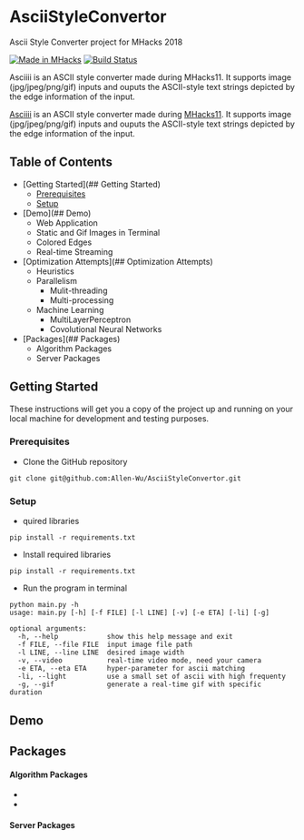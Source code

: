 # AsciiStyleConvertor


Ascii Style Converter project for MHacks 2018

[![Made in MHacks](https://img.shields.io/badge/Made%20in-MHacks11-d41359.svg?style=flat)](https://mhacks.org)
[![Build Status](https://travis-ci.org/Allen-Wu/AsciiStyleConvertor.svg?branch=master)](https://travis-ci.org/Allen-Wu/AsciiStyleConvertor)

Asciiii is an ASCII style converter made during MHacks11. It supports image (jpg/jpeg/png/gif) inputs and ouputs the ASCII-style text strings depicted by the edge information of the input. 

<gif here>

[Asciiii](https://asciiii.com) is an ASCII style converter made during [MHacks11](https://mhacks.org). It supports image (jpg/jpeg/png/gif) inputs and ouputs the ASCII-style text strings depicted by the edge information of the input. 

<gif here>

## Table of Contents

- [Getting Started](## Getting Started)
  - [Prerequisites](###erequisites)
  - [Setup](###Setup)
- [Demo](## Demo) 
  - Web Application
  - Static and Gif Images in Terminal
  - Colored Edges
  - Real-time Streaming
- [Optimization Attempts](## Optimization Attempts)
  - Heuristics
  - Parallelism
    - Mulit-threading
    - Multi-processing
  - Machine Learning
    - MultiLayerPerceptron
    - Covolutional Neural Networks
- [Packages](## Packages)
  - Algorithm Packages
  - Server Packages

## Getting Started

These instructions will get you a copy of the project up and running on your local machine for development and testing purposes.

### Prerequisites

- Clone the GitHub repository

```
git clone git@github.com:Allen-Wu/AsciiStyleConvertor.git
```

### Setup

- quired libraries

```
pip install -r requirements.txt
```

- Install required libraries

```
pip install -r requirements.txt
```

- Run the program in terminal

```
python main.py -h
usage: main.py [-h] [-f FILE] [-l LINE] [-v] [-e ETA] [-li] [-g]

optional arguments:
  -h, --help            show this help message and exit
  -f FILE, --file FILE  input image file path
  -l LINE, --line LINE  desired image width
  -v, --video           real-time video mode, need your camera
  -e ETA, --eta ETA     hyper-parameter for ascii matching
  -li, --light          use a small set of ascii with high frequenty
  -g, --gif             generate a real-time gif with specific duration

```

## Demo



## Packages

#### Algorithm Packages

- 
- 

#### Server Packages
